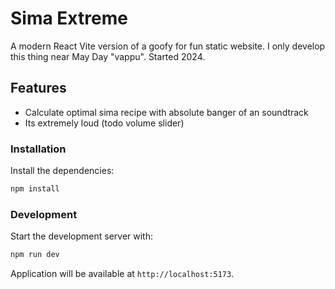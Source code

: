 # Sima Extreme

A modern React Vite version of a goofy for fun static website.
I only develop this thing near May Day "vappu". Started 2024.

## Features

- Calculate optimal sima recipe with absolute banger of an soundtrack
- Its extremely loud (todo volume slider)

### Installation

Install the dependencies:

```bash
npm install
```

### Development

Start the development server with:

```bash
npm run dev
```

Application will be available at `http://localhost:5173`.
